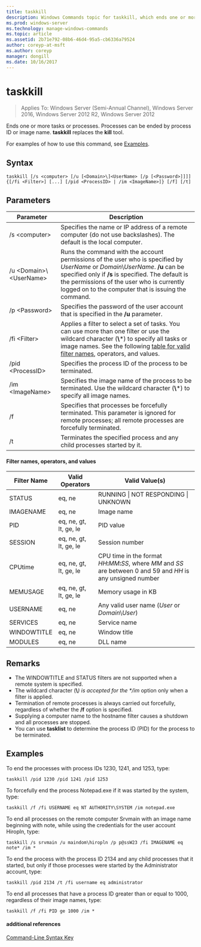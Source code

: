 ```yaml
---
title: taskkill
description: Windows Commands topic for taskkill, which ends one or more tasks or processes.
ms.prod: windows-server
ms.technology: manage-windows-commands
ms.topic: article
ms.assetid: 2b71e792-08b6-46d4-95a5-cb6336a79524
author: coreyp-at-msft
ms.author: coreyp
manager: dongill
ms.date: 10/16/2017
---
```

# taskkill

>Applies To: Windows Server (Semi-Annual Channel), Windows Server 2016, Windows Server 2012 R2, Windows Server 2012

Ends one or more tasks or processes. Processes can be ended by process ID or image name. **taskkill** replaces the **kill** tool.

For examples of how to use this command, see [Examples](#examples).

## Syntax

```
taskkill [/s <computer> [/u [<Domain>\]<UserName> [/p [<Password>]]]] {[/fi <Filter>] [...] [/pid <ProcessID> | /im <ImageName>]} [/f] [/t]
```

## Parameters

|         Parameter         |                                                                                                                                        Description                                                                                                                                        |
|---------------------------|-------------------------------------------------------------------------------------------------------------------------------------------------------------------------------------------------------------------------------------------------------------------------------------------|
|      /s \<computer>       |                                                                                    Specifies the name or IP address of a remote computer (do not use backslashes). The default is the local computer.                                                                                     |
| /u \<Domain>\\\<UserName> | Runs the command with the account permissions of the user who is specified by *UserName* or *Domain*\\*UserName*. **/u** can be specified only if **/s** is specified. The default is the permissions of the user who is currently logged on to the computer that is issuing the command. |
|      /p \<Password>       |                                                                                                   Specifies the password of the user account that is specified in the **/u** parameter.                                                                                                   |
|       /fi \<Filter>       |          Applies a filter to select a set of tasks. You can use more than one filter or use the wildcard character (**\\**\*) to specify all tasks or image names. See the following [table for valid filter names](#filter-names-operators-and-values), operators, and values.           |
|     /pid \<ProcessID>     |                                                                                                                 Specifies the process ID of the process to be terminated.                                                                                                                 |
|     /im \<ImageName>      |                                                                                Specifies the image name of the process to be terminated. Use the wildcard character (**\\**\*) to specify all image names.                                                                                |
|            /f             |                                                                    Specifies that processes be forcefully terminated. This parameter is ignored for remote processes; all remote processes are forcefully terminated.                                                                     |
|            /t             |                                                                                                          Terminates the specified process and any child processes started by it.                                                                                                          |

#### Filter names, operators, and values

| Filter Name |    Valid Operators     |                                                                Valid Value(s)                                                                |
|-------------|------------------------|----------------------------------------------------------------------------------------------------------------------------------------------|
|   STATUS    |         eq, ne         |                                                 RUNNING &#124; NOT RESPONDING &#124; UNKNOWN                                                 |
|  IMAGENAME  |         eq, ne         |                                                                  Image name                                                                  |
|     PID     | eq, ne, gt, lt, ge, le |                                                                  PID value                                                                   |
|   SESSION   | eq, ne, gt, lt, ge, le |                                                                Session number                                                                |
|   CPUtime   | eq, ne, gt, lt, ge, le | CPU time in the format <em>HH</em>**:**<em>MM</em>**:**<em>SS</em>, where *MM* and *SS* are between 0 and 59 and *HH* is any unsigned number |
|  MEMUSAGE   | eq, ne, gt, lt, ge, le |                                                              Memory usage in KB                                                              |
|  USERNAME   |         eq, ne         |                                               Any valid user name (*User* or *Domain*\\*User*)                                               |
|  SERVICES   |         eq, ne         |                                                                 Service name                                                                 |
| WINDOWTITLE |         eq, ne         |                                                                 Window title                                                                 |
|   MODULES   |         eq, ne         |                                                                   DLL name                                                                   |

## Remarks
* The WINDOWTITLE and STATUS filters are not supported when a remote system is specified.
* The wildcard character (**\\**<em>) is accepted for the **/im</em>* option only when a filter is applied.
* Termination of remote processes is always carried out forcefully, regardless of whether the **/f** option is specified.
* Supplying a computer name to the hostname filter causes a shutdown and all processes are stopped.
* You can use **tasklist** to determine the process ID (PID) for the process to be terminated.

## Examples

To end the processes with process IDs 1230, 1241, and 1253, type:

```
taskkill /pid 1230 /pid 1241 /pid 1253
```

To forcefully end the process Notepad.exe if it was started by the system, type:

```
taskkill /f /fi USERNAME eq NT AUTHORITY\SYSTEM /im notepad.exe
```

To end all processes on the remote computer Srvmain with an image name beginning with note, while using the credentials for the user account Hiropln, type:

```
taskkill /s srvmain /u maindom\hiropln /p p@ssW23 /fi IMAGENAME eq note* /im *
```

To end the process with the process ID 2134 and any child processes that it started, but only if those processes were started by the Administrator account, type:

```
taskkill /pid 2134 /t /fi username eq administrator
```

To end all processes that have a process ID greater than or equal to 1000, regardless of their image names, type:

```
taskkill /f /fi PID ge 1000 /im *
```

#### additional references
[Command-Line Syntax Key](command-line-syntax-key.md)
